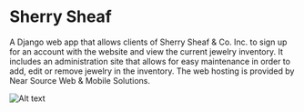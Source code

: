 # Sherry Sheaf
A Django web app that allows clients of Sherry Sheaf & Co. Inc. to sign up for an account with the website and view the current jewelry inventory. It includes an administration site that allows for easy maintenance in order to add, edit or remove jewelry in the inventory. The web hosting is provided by Near Source Web & Mobile Solutions.

![Alt text](https://s3.amazonaws.com/portfolio-lucas/css/images/site.png?raw=true)
